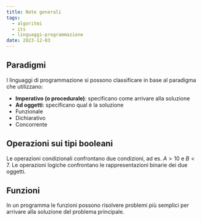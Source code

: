 ```yaml
---
title: Note generali
tags:
  - algoritmi
  - its
  - linguaggi-programmazione
date: 2023-12-03
---
```

## Paradigmi

I linguaggi di programmazione si possono classificare in base al paradigma che utilizzano:
- **Imperativo (o procedurale)**: specificano come arrivare alla soluzione
- **Ad oggetti**: specificano qual è la soluzione
- Funzionale
- Dichiarativo
- Concorrente

## Operazioni sui tipi booleani

Le operazioni condizionali confrontano due condizioni, ad es. $A > 10$ e $B < 7$.
Le operazioni logiche confrontano le rappresentazioni binarie dei due oggetti.

## Funzioni

In un programma le funzioni possono risolvere problemi più semplici per arrivare alla soluzione del problema principale.
